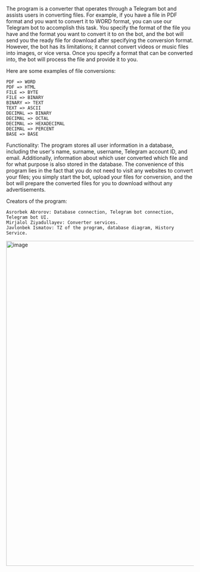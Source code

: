 The program is a converter that operates through a Telegram bot and assists users in converting files. For example, if you have a file in PDF format and you want to convert it to WORD format, you can use our Telegram bot to accomplish this task. You specify the format of the file you have and the format you want to convert it to on the bot, and the bot will send you the ready file for download after specifying the conversion format. However, the bot has its limitations; it cannot convert videos or music files into images, or vice versa. Once you specify a format that can be converted into, the bot will process the file and provide it to you.

Here are some examples of file conversions:

    PDF => WORD
    PDF => HTML
    FILE => BYTE
    FILE => BINARY
    BINARY => TEXT
    TEXT => ASCII
    DECIMAL => BINARY
    DECIMAL => OCTAL
    DECIMAL => HEXADECIMAL
    DECIMAL => PERCENT
    BASE => BASE
    
Functionality: The program stores all user information in a database, including the user's name, surname, username, Telegram account ID, and email. Additionally, information about which user converted which file and for what purpose is also stored in the database. The convenience of this program lies in the fact that you do not need to visit any websites to convert your files; you simply start the bot, upload your files for conversion, and the bot will prepare the converted files for you to download without any advertisements.

Creators of the program:

    Asrorbek Abrorov: Database connection, Telegram bot connection, Telegram bot UI.
    Mirjalol Ziyadullayev: Converter services.
    Javlonbek Ismatov: TZ of the program, database diagram, History Service.

<img width="871" alt="image" src="https://github.com/Asrorbek-Abrorov/Converter/assets/101877510/78aeb36c-6698-499e-a5ec-9a9d4d236dc6">
